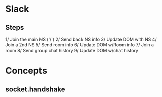 # Slack

## Steps
1/ Join the main NS ('/')
2/ Send back NS info
3/ Update DOM with NS
4/ Join a 2nd NS
5/ Send room info
6/ Update DOM w/Room info
7/ Join a room
8/ Send group chat history
9/ Update DOM w/chat history


# Concepts

## socket.handshake